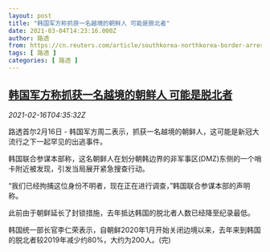 ```yaml
---
layout: post
title: "韩国军方称抓获一名越境的朝鲜人 可能是脱北者"
date: 2021-03-04T14:23:16.000Z
author: 路透
from: https://cn.reuters.com/article/southkorea-northkorea-border-arrest-0216-idCNKBS2AG0AE
tags: [ 路透 ]
categories: [ 路透 ]
---
```

<!--1614867796000-->
[韩国军方称抓获一名越境的朝鲜人 可能是脱北者](https://cn.reuters.com/article/southkorea-northkorea-border-arrest-0216-idCNKBS2AG0AE)
------

<div>
<div><i>2021-02-16T04:35:32Z</i></div><p>路透首尔2月16日 - 韩国军方周二表示，抓获一名越境的朝鲜人，这可能是新冠大流行之下一起罕见的出逃事件。</p><p>韩国联合参谋本部称，这名朝鲜人在划分朝韩边界的非军事区(DMZ)东侧的一个哨卡附近被发现，引发当局展开紧急搜查行动。</p><p>“我们已经拘捕这位身份不明者，现在正在进行调查，”韩国联合参谋本部的声明称。</p><p>此前由于朝鲜延长了封锁措施，去年抵达韩国的脱北者人数已经降至纪录最低。</p><p>韩国统一部长官李仁荣表示，自朝鲜2020年1月开始关闭边境以来，去年来到韩国的脱北者较2019年减少约80%，大约为200人。(完)</p>
</div>
